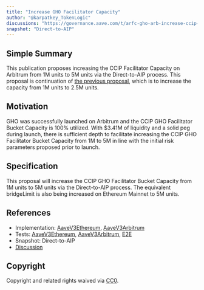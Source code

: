 ```yaml
---
title: "Increase GHO Facilitator Capacity"
author: "@karpatkey_TokenLogic"
discussions: "https://governance.aave.com/t/arfc-gho-arb-increase-ccip-facilitator-capacity/18169"
snapshot: "Direct-to-AIP"
---
```


## Simple Summary

This publication proposes increasing the CCIP Facilitator Capacity on Arbitrum from 1M units to 5M units via the Direct-to-AIP process. This proposal is continuation of [the previous proposal](https://github.com/bgd-labs/aave-proposals-v3/tree/main/src/20240707_AaveV3Ethereum_IncreaseCCIPFacilitatorCapacity), which is to increase the capacity from 1M units to 2.5M units.

## Motivation

GHO was successfully launched on Arbitrum and the CCIP GHO Facilitator Bucket Capacity is 100% utilized. With $3.41M of liquidity and a solid peg during launch, there is sufficient depth to facilitate increasing the CCIP GHO Facilitator Bucket Capacity from 1M to 5M in line with the initial risk parameters proposed prior to launch.

## Specification

This proposal will increase the CCIP GHO Facilitator Bucket Capacity from 1M units to 5M units via the Direct-to-AIP process.
The equivalent bridgeLimit is also being increased on Ethereum Mainnet to 5M units.

## References

- Implementation: [AaveV3Ethereum](https://github.com/bgd-labs/aave-proposals-v3/blob/main/src/20240722_Multi_IncreaseGHOFacilitatorCapacity/AaveV3Ethereum_IncreaseGHOFacilitatorCapacity_20240722.sol), [AaveV3Arbitrum](https://github.com/bgd-labs/aave-proposals-v3/blob/main/src/20240722_Multi_IncreaseGHOFacilitatorCapacity/AaveV3Arbitrum_IncreaseGHOFacilitatorCapacity_20240722.sol)
- Tests: [AaveV3Ethereum](https://github.com/bgd-labs/aave-proposals-v3/blob/main/src/20240722_Multi_IncreaseGHOFacilitatorCapacity/AaveV3Ethereum_IncreaseGHOFacilitatorCapacity_20240722.t.sol), [AaveV3Arbitrum](https://github.com/bgd-labs/aave-proposals-v3/blob/main/src/20240722_Multi_IncreaseGHOFacilitatorCapacity/AaveV3Arbitrum_IncreaseGHOFacilitatorCapacity_20240722.t.sol), [E2E](https://github.com/bgd-labs/aave-proposals-v3/blob/main/src/20240722_Multi_IncreaseGHOFacilitatorCapacity/AaveV3E2e_IncreaseGHOFacilitatorCapacity_20240722.t.sol)
- Snapshot: Direct-to-AIP
- [Discussion](https://governance.aave.com/t/arfc-gho-arb-increase-ccip-facilitator-capacity/18169)

## Copyright

Copyright and related rights waived via [CC0](https://creativecommons.org/publicdomain/zero/1.0/).
